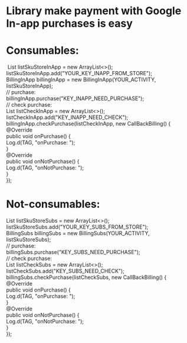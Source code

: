 # Library make payment with Google In-app purchases is easy

# Consumables:
  &nbsp;List<String> listSkuStoreInApp = new ArrayList<>();</br>
  listSkuStoreInApp.add("YOUR_KEY_INAPP_FROM_STORE");</br>
  BillingInApp billingInApp = new BillingInApp(YOUR_ACTIVITY, listSkuStoreInApp); </br>
  // purchase:</br>
  billingInApp.purchase("KEY_INAPP_NEED_PURCHASE");</br>
  // check purchase:</br>
  List<String> listCheckInApp = new ArrayList<>();</br>
  listCheckInApp.add("KEY_INAPP_NEED_CHECK");</br>
  billingInApp.checkPurchase(listCheckInApp, new CallBackBilling() {</br>
      @Override</br>
      public void onPurchase() {</br>
         Log.d(TAG, "onPurchase: ");</br>
      }</br>
      @Override</br>
      public void onNotPurchase() {</br>
         Log.d(TAG, "onNotPurchase: ");</br>
      }</br>
   });</br>
  
# Not-consumables:
  List<String> listSkuStoreSubs = new ArrayList<>();</br>
  listSkuStoreSubs.add("YOUR_KEY_SUBS_FROM_STORE");</br>
  BillingSubs billingSubs = new BillingSubs(YOUR_ACTIVITY, listSkuStoreSubs); </br>
  // purchase:</br>
  billingSubs.purchase("KEY_SUBS_NEED_PURCHASE");</br>
  // check purchase:</br>
  List<String> listCheckSubs = new ArrayList<>();</br>
  listCheckSubs.add("KEY_SUBS_NEED_CHECK");</br>
  billingSubs.checkPurchase(listCheckSubs, new CallBackBilling() {</br>
      @Override</br>
      public void onPurchase() {</br>
         Log.d(TAG, "onPurchase: ");</br>
      }</br>
      @Override</br>
      public void onNotPurchase() {</br>
         Log.d(TAG, "onNotPurchase: ");</br>
      }</br>
   });</br>
